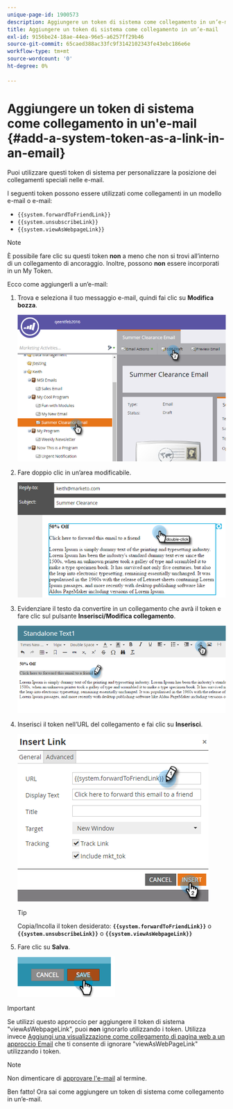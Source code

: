```yaml
---
unique-page-id: 1900573
description: Aggiungere un token di sistema come collegamento in un’e-mail - Marketo Docs - Documentazione del prodotto
title: Aggiungere un token di sistema come collegamento in un’e-mail
exl-id: 9156be24-18ae-44ea-96e5-a6257ff29b46
source-git-commit: 65caed388ac33fc9f3142102343fe43ebc186e6e
workflow-type: tm+mt
source-wordcount: '0'
ht-degree: 0%

---
```


# Aggiungere un token di sistema come collegamento in un&#39;e-mail {#add-a-system-token-as-a-link-in-an-email}

Puoi utilizzare questi token di sistema per personalizzare la posizione dei collegamenti speciali nelle e-mail.

I seguenti token possono essere utilizzati come collegamenti in un modello e-mail o e-mail:

* `{{system.forwardToFriendLink}}`
* `{{system.unsubscribeLink}}`
* `{{system.viewAsWebpageLink}}`

>[!NOTE]
>
>È possibile fare clic su questi token **non** a meno che non si trovi all’interno di un collegamento di ancoraggio. Inoltre, possono **non** essere incorporati in un My Token.

Ecco come aggiungerli a un’e-mail:

1. Trova e seleziona il tuo messaggio e-mail, quindi fai clic su **Modifica bozza**.

   ![](assets/one-1.png)

1. Fare doppio clic in un’area modificabile.

   ![](assets/two-1.png)

1. Evidenziare il testo da convertire in un collegamento che avrà il token e fare clic sul pulsante **Inserisci/Modifica collegamento**.

   ![](assets/three-1.png)

1. Inserisci il token nell’URL del collegamento e fai clic su **Inserisci**.

   ![](assets/four-1.png)

   >[!TIP]
   >
   >Copia/Incolla il token desiderato: **`{{system.forwardToFriendLink}}`** o **`{{system.unsubscribeLink}}`** o **`{{system.viewAsWebpageLink}}`**

1. Fare clic su **Salva**.

   ![](assets/image2014-9-17-22-3a12-3a17.png)

>[!IMPORTANT]
>
>Se utilizzi questo approccio per aggiungere il token di sistema &quot;viewAsWebpageLink&quot;, puoi **non** ignorarlo utilizzando i token. Utilizza invece [Aggiungi una visualizzazione come collegamento di pagina web a un approccio Email](/help/marketo/product-docs/email-marketing/general/functions-in-the-editor/add-a-view-as-web-page-link-to-an-email.md) che ti consente di ignorare &quot;viewAsWebPageLink&quot; utilizzando i token.

>[!NOTE]
>
>Non dimenticare di [approvare l&#39;e-mail](/help/marketo/product-docs/email-marketing/general/creating-an-email/approve-an-email.md) al termine.

Ben fatto! Ora sai come aggiungere un token di sistema come collegamento in un’e-mail.
